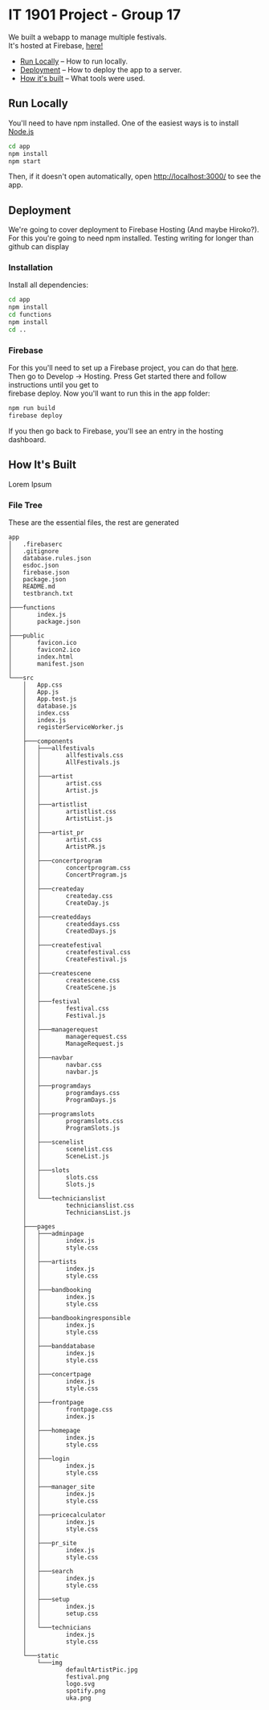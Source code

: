 # IT 1901 Project - Group 17
 
We built a webapp to manage multiple festivals. <br>
It's hosted at Firebase, [here!](https://festival-180609.firebaseapp.com/)
 
* [Run Locally](#run-locally) – How to run locally. 
* [Deployment](#deployment) – How to deploy the app to a server.
* [How it's built](#) – What tools were used.
 
## Run Locally
You'll need to have npm installed. One of the easiest ways is to
install [Node.js](https://nodejs.org/en/)
 
```sh
cd app
npm install
npm start
```
 
Then, if it doesn't open automatically, open [http://localhost:3000/](http://localhost:3000/) to see the app.<br>
 
## Deployment

We're going to cover deployment to Firebase Hosting (And maybe Hiroko?). For this you're going to need npm installed. Testing writing for longer than github can display
 
### Installation
 
Install all dependencies:
 
```sh
cd app
npm install
cd functions
npm install
cd ..
```
 
### Firebase

For this you'll need to set up a Firebase project, you can do that [here](console.firebase.google.com). <br>
Then go to Develop -> Hosting. Press Get started there and follow instructions until you get to <br>
firebase deploy. Now you'll want to run this in the app folder:

 
```sh
npm run build
firebase deploy
```

If you then go back to Firebase, you'll see an entry in the hosting dashboard. 
 
## How It's Built

Lorem Ipsum

### File Tree

These are the essential files, the rest are generated
 
```
app
│   .firebaserc
│   .gitignore
│   database.rules.json
│   esdoc.json
│   firebase.json
│   package.json
│   README.md
│   testbranch.txt
│
├───functions
│       index.js
│       package.json
│
├───public
│       favicon.ico
│       favicon2.ico
│       index.html
│       manifest.json
│
└───src
    │   App.css
    │   App.js
    │   App.test.js
    │   database.js
    │   index.css
    │   index.js
    │   registerServiceWorker.js
    │
    ├───components
    │   ├───allfestivals
    │   │       allfestivals.css
    │   │       AllFestivals.js
    │   │
    │   ├───artist
    │   │       artist.css
    │   │       Artist.js
    │   │
    │   ├───artistlist
    │   │       artistlist.css
    │   │       ArtistList.js
    │   │
    │   ├───artist_pr
    │   │       artist.css
    │   │       ArtistPR.js
    │   │
    │   ├───concertprogram
    │   │       concertprogram.css
    │   │       ConcertProgram.js
    │   │
    │   ├───createday
    │   │       createday.css
    │   │       CreateDay.js
    │   │
    │   ├───createddays
    │   │       createddays.css
    │   │       CreatedDays.js
    │   │
    │   ├───createfestival
    │   │       createfestival.css
    │   │       CreateFestival.js
    │   │
    │   ├───createscene
    │   │       createscene.css
    │   │       CreateScene.js
    │   │
    │   ├───festival
    │   │       festival.css
    │   │       Festival.js
    │   │
    │   ├───managerequest
    │   │       managerequest.css
    │   │       ManageRequest.js
    │   │
    │   ├───navbar
    │   │       navbar.css
    │   │       navbar.js
    │   │
    │   ├───programdays
    │   │       programdays.css
    │   │       ProgramDays.js
    │   │
    │   ├───programslots
    │   │       programslots.css
    │   │       ProgramSlots.js
    │   │
    │   ├───scenelist
    │   │       scenelist.css
    │   │       SceneList.js
    │   │
    │   ├───slots
    │   │       slots.css
    │   │       Slots.js
    │   │
    │   └───technicianslist
    │           technicianslist.css
    │           TechniciansList.js
    │
    ├───pages
    │   ├───adminpage
    │   │       index.js
    │   │       style.css
    │   │
    │   ├───artists
    │   │       index.js
    │   │       style.css
    │   │
    │   ├───bandbooking
    │   │       index.js
    │   │       style.css
    │   │
    │   ├───bandbookingresponsible
    │   │       index.js
    │   │       style.css
    │   │
    │   ├───banddatabase
    │   │       index.js
    │   │       style.css
    │   │
    │   ├───concertpage
    │   │       index.js
    │   │       style.css
    │   │
    │   ├───frontpage
    │   │       frontpage.css
    │   │       index.js
    │   │
    │   ├───homepage
    │   │       index.js
    │   │       style.css
    │   │
    │   ├───login
    │   │       index.js
    │   │       style.css
    │   │
    │   ├───manager_site
    │   │       index.js
    │   │       style.css
    │   │
    │   ├───pricecalculator
    │   │       index.js
    │   │       style.css
    │   │
    │   ├───pr_site
    │   │       index.js
    │   │       style.css
    │   │
    │   ├───search
    │   │       index.js
    │   │       style.css
    │   │
    │   ├───setup
    │   │       index.js
    │   │       setup.css
    │   │
    │   └───technicians
    │           index.js
    │           style.css
    │
    └───static
        └───img
                defaultArtistPic.jpg
                festival.png
                logo.svg
                spotify.png
                uka.png
```
